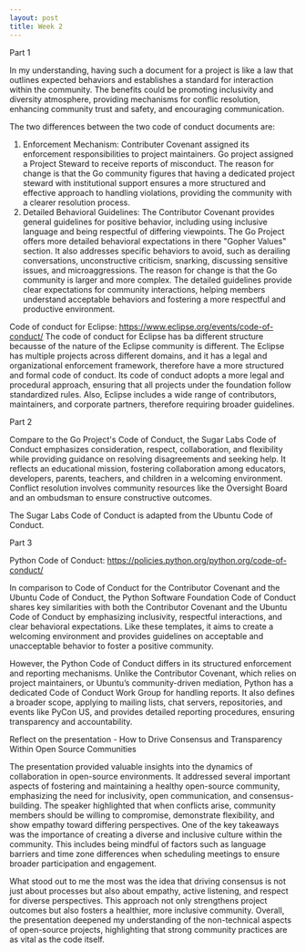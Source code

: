 ```yaml
---
layout: post
title: Week 2
---
```

Part 1

In my understanding, having such a document for a project is like a law that outlines expected behaviors and establishes a standard for interaction within the community. The benefits could be promoting inclusivity and diversity atmosphere, providing mechanisms for conflic resolution, enhancing community trust and safety, and encouraging communication.

The two differences between the two code of conduct documents are: 
1. Enforcement Mechanism: Contributer Covenant assigned its enforcement responsibilities to project maintainers. Go project assigned a Project Steward to receive reports of misconduct. The reason for change is that the Go community figures that having a dedicated project steward with institutional support ensures a more structured and effective approach to handling violations, providing the community with a clearer resolution process.
2. Detailed Behavioral Guidelines: The Contributor Covenant provides general guidelines for positive behavior, including using inclusive language and being respectful of differing viewpoints. The Go Project offers more detailed behavioral expectations in there "Gopher Values" section. It also addresses specific behaviors to avoid, such as derailing conversations, unconstructive criticism, snarking, discussing sensitive issues, and microaggressions. The reason for change is that the Go community is larger and more complex. The detailed guidelines provide clear expectations for community interactions, helping members understand acceptable behaviors and fostering a more respectful and productive environment.

Code of conduct for Eclipse: https://www.eclipse.org/events/code-of-conduct/
The code of conduct for Eclipse has ba different structure becausse of the nature of the Eclipse community is different. The Eclipse has multiple projects across different domains, and it has a legal and organizational enforcement framework, therefore have a more structured and formal code of conduct. Its code of conduct adopts a more legal and procedural approach, ensuring that all projects under the foundation follow standardized rules. Also, Eclipse includes a wide range of contributors, maintainers, and corporate partners, therefore requiring broader guidelines.

Part 2

Compare to the Go Project's Code of Conduct, the Sugar Labs Code of Conduct emphasizes consideration, respect, collaboration, and flexibility while providing guidance on resolving disagreements and seeking help. It reflects an educational mission, fostering collaboration among educators, developers, parents, teachers, and children in a welcoming environment. Conflict resolution involves community resources like the Oversight Board and an ombudsman to ensure constructive outcomes.

The Sugar Labs Code of Conduct is adapted from the Ubuntu Code of Conduct.

Part 3

Python Code of Conduct: https://policies.python.org/python.org/code-of-conduct/

In comparison to Code of Conduct for the Contributor Covenant and the Ubuntu Code of Conduct, the Python Software Foundation Code of Conduct shares key similarities with both the Contributor Covenant and the Ubuntu Code of Conduct by emphasizing inclusivity, respectful interactions, and clear behavioral expectations. Like these templates, it aims to create a welcoming environment and provides guidelines on acceptable and unacceptable behavior to foster a positive community.

However, the Python Code of Conduct differs in its structured enforcement and reporting mechanisms. Unlike the Contributor Covenant, which relies on project maintainers, or Ubuntu’s community-driven mediation, Python has a dedicated Code of Conduct Work Group for handling reports. It also defines a broader scope, applying to mailing lists, chat servers, repositories, and events like PyCon US, and provides detailed reporting procedures, ensuring transparency and accountability.


Reflect on the presentation - How to Drive Consensus and Transparency Within Open Source Communities

The presentation provided valuable insights into the dynamics of collaboration in open-source environments. It addressed several important aspects of fostering and maintaining a healthy open-source community, emphasizing the need for inclusivity, open communication, and consensus-building. The speaker highlighted that when conflicts arise, community members should be willing to compromise, demonstrate flexibility, and show empathy toward differing perspectives. One of the key takeaways was the importance of creating a diverse and inclusive culture within the community. This includes being mindful of factors such as language barriers and time zone differences when scheduling meetings to ensure broader participation and engagement.

What stood out to me the most was the idea that driving consensus is not just about processes but also about empathy, active listening, and respect for diverse perspectives. This approach not only strengthens project outcomes but also fosters a healthier, more inclusive community. Overall, the presentation deepened my understanding of the non-technical aspects of open-source projects, highlighting that strong community practices are as vital as the code itself.